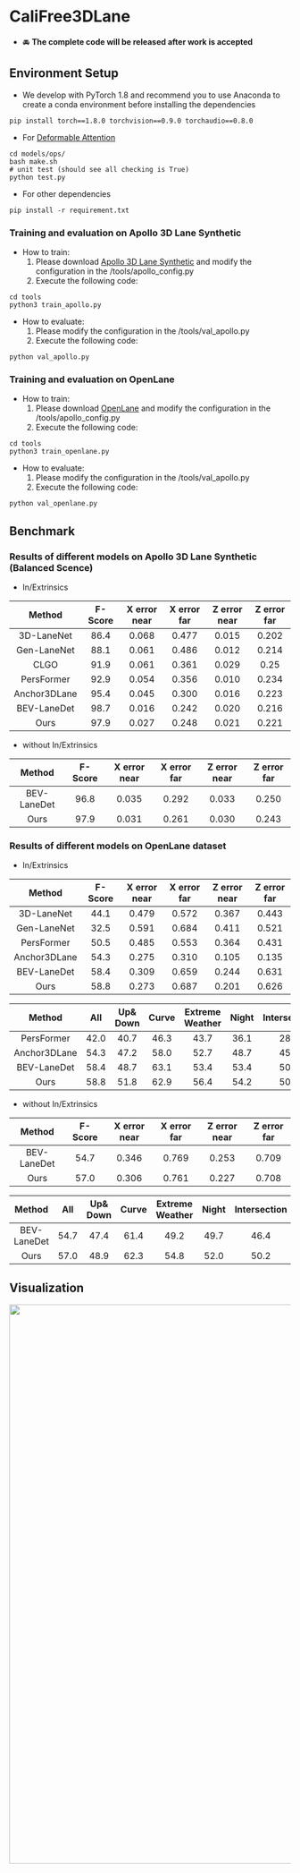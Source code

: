 # CaliFree3DLane
- :oncoming_automobile: **The complete code will be released after work is accepted** 
## Environment Setup

- We develop with PyTorch 1.8 and recommend you to use Anaconda to create a conda environment before installing the dependencies
```
pip install torch==1.8.0 torchvision==0.9.0 torchaudio==0.8.0
```
- For [Deformable Attention](https://github.com/fundamentalvision/Deformable-DETR#requirements)
```
cd models/ops/
bash make.sh
# unit test (should see all checking is True)
python test.py
```
- For other dependencies
```
pip install -r requirement.txt
```
### Training and evaluation on Apollo 3D Lane Synthetic

- How to train:
    1. Please download [Apollo 3D Lane Synthetic](https://github.com/yuliangguo/3D_Lane_Synthetic_Dataset) and modify the configuration in the /tools/apollo_config.py
    2. Execute the following code:
```
cd tools
python3 train_apollo.py
```
- How to evaluate:
    1. Please modify the configuration in the /tools/val_apollo.py
    2. Execute the following code:
```
python val_apollo.py
```

### Training and evaluation on OpenLane

- How to train:
    1. Please download [OpenLane](https://github.com/OpenDriveLab/OpenLane) and modify the configuration in the /tools/apollo_config.py
    2. Execute the following code:
```
cd tools
python3 train_openlane.py
```
- How to evaluate:
    1. Please modify the configuration in the /tools/val_apollo.py
    2. Execute the following code:
```
python val_openlane.py
```

## Benchmark

### Results of different models on Apollo 3D Lane Synthetic (Balanced Scence)
- In/Extrinsics

| Method | F-Score | X error  near | X error far | Z error near | Z error far|
| :----: | :----: | :----: | :----: | :----: | :----: |
| 3D-LaneNet | 86.4 |0.068|0.477|0.015|0.202|
| Gen-LaneNet | 88.1 |0.061|0.486|0.012|0.214|
| CLGO | 91.9 |0.061|0.361|0.029|0.25|
| PersFormer | 92.9 |0.054|0.356|0.010|0.234|
| Anchor3DLane | 95.4 | 0.045 |0.300|0.016|0.223|
| BEV-LaneDet | 98.7 | 0.016 |0.242|0.020|0.216|
| Ours | 97.9 | 0.027 |0.248|0.021|0.221|

- without In/Extrinsics

| Method | F-Score | X error  near | X error far | Z error near | Z error far|
| :----: | :----: | :----: | :----: | :----: | :----: |
| BEV-LaneDet | 96.8 |0.035|0.292|0.033|0.250|
| Ours | 97.9 |0.031|0.261|0.030|0.243|

### Results of different models on OpenLane dataset
- In/Extrinsics

| Method | F-Score | X error  near | X error far | Z error near | Z error far|
| :----: | :----: | :----: | :----: | :----: | :----: |
| 3D-LaneNet | 44.1 |0.479|0.572|0.367|0.443|
| Gen-LaneNet | 32.5 |0.591|0.684|0.411|0.521|
| PersFormer | 50.5 |0.485|0.553|0.364|0.431|
| Anchor3DLane | 54.3 | 0.275 |0.310|0.105|0.135|
| BEV-LaneDet | 58.4 | 0.309 |0.659|0.244|0.631|
| Ours | 58.8| 0.273|0.687 | 0.201| 0.626|

| Method     | All  | Up&<br>Down | Curve | Extreme<br>Weather | Night | Intersection | Merge&<br>Split |
| :----:     |:----:|:----:|:----:|:----:|:----:|:----:|:----:|
| PersFormer | 42.0 | 40.7 | 46.3 | 43.7 | 36.1 | 28.9 | 41.2 | 
| Anchor3DLane | 54.3 | 47.2 | 58.0 | 52.7 | 48.7 | 45.8 | 51.7 | 
| BEV-LaneDet | 58.4 | 48.7 | 63.1 | 53.4 | 53.4 | 50.3 | 53.7 | 
| Ours | 58.8| 51.8 | 62.9 | 56.4 | 54.2 | 50.9 | 53.5 | 

- without In/Extrinsics

| Method | F-Score | X error  near | X error far | Z error near | Z error far|
| :----: | :----: | :----: | :----: | :----: | :----: |
| BEV-LaneDet | 54.7 | 0.346 |0.769|0.253|0.709|
| Ours  | 57.0 | 0.306 |0.761 |0.227 |0.708|

| Method     | All  | Up&<br>Down | Curve | Extreme<br>Weather | Night | Intersection | Merge&<br>Split |
| :----:     |:----:|:----:|:----:|:----:|:----:|:----:|:----:|
| BEV-LaneDet |54.7 | 47.4 | 61.4 | 49.2 | 49.7 | 46.4 | 49.9 | 
| Ours | 57.0 | 48.9 | 62.3 | 54.8 | 52.0 | 50.2 | 52.1 | 

## Visualization
<p align="center"><img src="images/openlane.jpg" width="1000"/></p>
